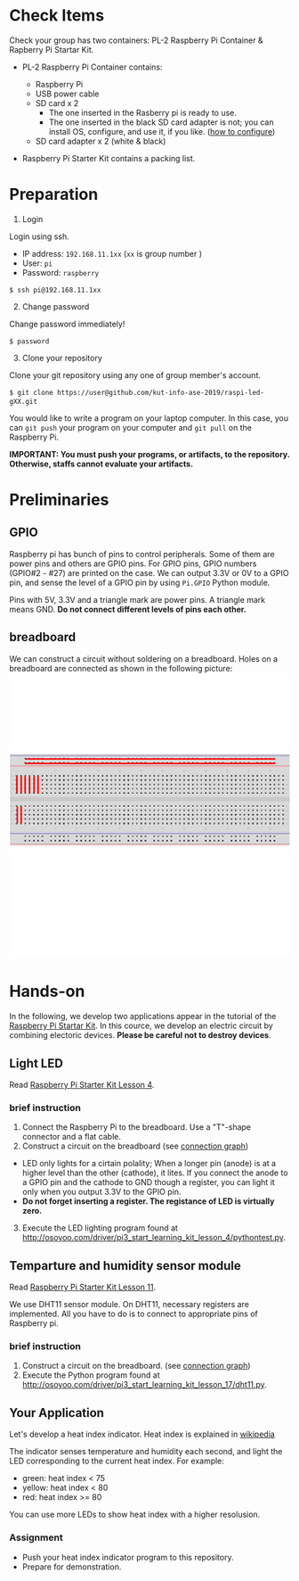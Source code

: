 # Check Items

Check your group has two containers: PL-2 Raspberry Pi Container & Rapberry Pi Startar Kit.

* PL-2 Raspberry Pi Container contains:
  * Raspberry Pi
  * USB power cable
  * SD card x 2
    * The one inserted in the Rasberry pi is ready to use.
    * The one inserted in the black SD card adapter is not; you can install OS, configure, and use it, if you like. ([how to configure](rasbian-setup))
  * SD card adapter x 2 (white & black)
  
* Raspberry Pi Starter Kit contains a packing list.

# Preparation

1. Login

Login using ssh.

  * IP address: `192.168.11.1xx`  (`xx` is group number )
  * User: `pi`
  * Password: `raspberry`
```
$ ssh pi@192.168.11.1xx
```

2. Change password

Change password immediately! 
```
$ password
```

3. Clone your repository

Clone your git repository using any one of group member's account.

```
$ git clone https://user@github.com/kut-info-ase-2019/raspi-led-gXX.git
```

You would like to write a program on your laptop computer. In this case, you can `git push` your program on your computer and `git pull` on the Raspberry Pi.

**IMPORTANT: You must push your programs, or artifacts, to the repository. Otherwise, staffs cannot evaluate your artifacts.**

# Preliminaries

## GPIO

Raspberry pi has bunch of pins to control peripherals. Some of them are power pins and others are GPIO pins.
For GPIO pins, GPIO numbers (GPIO#2 - #27) are printed on the case.
We can output 3.3V or 0V to a GPIO pin, and sense the level of a GPIO pin by using `Pi.GPIO` Python module.

Pins with 5V, 3.3V and a triangle mark are power pins. A triangle mark means GND. **Do not connect different levels of pins each other.**

## breadboard

We can construct a circuit without soldering on a breadboard. Holes on a breadboard are connected as shown in the following picture:
<img src="BREADBOARD.png">

# Hands-on

In the following, we develop two applications appear in the tutorial of the [Raspberry Pi Startar Kit](http://osoyoo.com/2017/07/13/raspberry-pi-3-starter-learning-kit-introduction). In this cource, we develop an electric circuit by combining electoric devices. **Please be careful not to destroy devices**. 

## Light LED

Read [Raspberry Pi Starter Kit Lesson 4](http://osoyoo.com/2017/06/23/python-light-led/).

### brief instruction

1. Connect the Raspberry Pi to the breadboard.  Use a "T"-shape connector and a flat cable.
2. Construct a circuit on the breadboard (see [connection graph](http://osoyoo.com/wp-content/uploads/2017/06/Untitled-Sketch_bb.jpg))
  * LED only lights for a cirtain polality; When a longer pin (anode) is at a higher level than the other (cathode), it lites. If you connect the anode to a GPIO pin and the cathode to GND though a register, you can light it only when you output 3.3V to the GPIO pin.
  * **Do not forget inserting a register. The registance of LED is virtually zero.**
3. Execute the LED lighting program found at http://osoyoo.com/driver/pi3_start_learning_kit_lesson_4/pythontest.py.

## Temparture and humidity sensor module

Read [Raspberry Pi Starter Kit Lesson 11](http://osoyoo.com/2017/07/06/dht11/).

We use DHT11 sensor module. On DHT11, necessary registers are implemented.  All you have to do is to connect to appropriate pins of  Raspberry pi.

### brief instruction

1. Construct a circuit on the breadboard. (see [connection graph](graph:http://osoyoo.com/wp-content/uploads/2017/07/Untitled-Sketch_bb.png))
2. Execute the Python program found at http://osoyoo.com/driver/pi3_start_learning_kit_lesson_17/dht11.py.

## Your Application

Let's develop a heat index indicator.
Heat index is explained in [wikipedia](https://ja.wikipedia.org/wiki/不快指数)

The indicator senses temperature and humidity each second, and light the LED corresponding to the current heat index. For example:

* green: heat index < 75
* yellow: heat index < 80
* red: heat index >= 80

You can use more LEDs to show heat index with a higher resolusion.

### Assignment

* Push your heat index indicator program to this repository.
* Prepare for demonstration.

